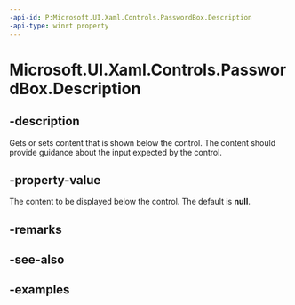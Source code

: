 ```yaml
---
-api-id: P:Microsoft.UI.Xaml.Controls.PasswordBox.Description
-api-type: winrt property
---
```


<!-- Property syntax.
public object Description { get;  set; }
-->

# Microsoft.UI.Xaml.Controls.PasswordBox.Description

## -description

Gets or sets content that is shown below the control. The content should provide guidance about the input expected by the control.

## -property-value

The content to be displayed below the control. The default is **null**.

## -remarks

## -see-also

## -examples

